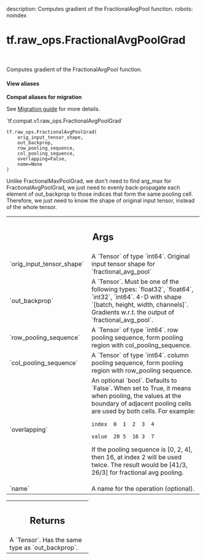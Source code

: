 description: Computes gradient of the FractionalAvgPool function.
robots: noindex

# tf.raw_ops.FractionalAvgPoolGrad

<!-- Insert buttons and diff -->

<table class="tfo-notebook-buttons tfo-api nocontent" align="left">

</table>



Computes gradient of the FractionalAvgPool function.


<section class="expandable">
  <h4 class="showalways">View aliases</h4>
  <p>
<b>Compat aliases for migration</b>
<p>See
<a href="https://www.tensorflow.org/guide/migrate">Migration guide</a> for
more details.</p>
<p>`tf.compat.v1.raw_ops.FractionalAvgPoolGrad`</p>
</p>
</section>

<pre class="devsite-click-to-copy prettyprint lang-py tfo-signature-link">
<code>tf.raw_ops.FractionalAvgPoolGrad(
    orig_input_tensor_shape,
    out_backprop,
    row_pooling_sequence,
    col_pooling_sequence,
    overlapping=False,
    name=None
)
</code></pre>



<!-- Placeholder for "Used in" -->

Unlike FractionalMaxPoolGrad, we don't need to find arg_max for
FractionalAvgPoolGrad, we just need to evenly back-propagate each element of
out_backprop to those indices that form the same pooling cell. Therefore, we
just need to know the shape of original input tensor, instead of the whole
tensor.

<!-- Tabular view -->
 <table class="responsive fixed orange">
<colgroup><col width="214px"><col></colgroup>
<tr><th colspan="2"><h2 class="add-link">Args</h2></th></tr>

<tr>
<td>
`orig_input_tensor_shape`<a id="orig_input_tensor_shape"></a>
</td>
<td>
A `Tensor` of type `int64`.
Original input tensor shape for `fractional_avg_pool`
</td>
</tr><tr>
<td>
`out_backprop`<a id="out_backprop"></a>
</td>
<td>
A `Tensor`. Must be one of the following types: `float32`, `float64`, `int32`, `int64`.
4-D with shape `[batch, height, width, channels]`.  Gradients
w.r.t. the output of `fractional_avg_pool`.
</td>
</tr><tr>
<td>
`row_pooling_sequence`<a id="row_pooling_sequence"></a>
</td>
<td>
A `Tensor` of type `int64`.
row pooling sequence, form pooling region with
col_pooling_sequence.
</td>
</tr><tr>
<td>
`col_pooling_sequence`<a id="col_pooling_sequence"></a>
</td>
<td>
A `Tensor` of type `int64`.
column pooling sequence, form pooling region with
row_pooling sequence.
</td>
</tr><tr>
<td>
`overlapping`<a id="overlapping"></a>
</td>
<td>
An optional `bool`. Defaults to `False`.
When set to True, it means when pooling, the values at the boundary
of adjacent pooling cells are used by both cells. For example:

`index  0  1  2  3  4`

`value  20 5  16 3  7`

If the pooling sequence is [0, 2, 4], then 16, at index 2 will be used twice.
The result would be [41/3, 26/3] for fractional avg pooling.
</td>
</tr><tr>
<td>
`name`<a id="name"></a>
</td>
<td>
A name for the operation (optional).
</td>
</tr>
</table>



<!-- Tabular view -->
 <table class="responsive fixed orange">
<colgroup><col width="214px"><col></colgroup>
<tr><th colspan="2"><h2 class="add-link">Returns</h2></th></tr>
<tr class="alt">
<td colspan="2">
A `Tensor`. Has the same type as `out_backprop`.
</td>
</tr>

</table>

